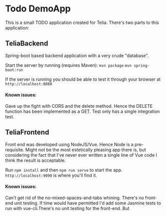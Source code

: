 # Todo DemoApp

This is a small TODO application created for Telia.
There's two parts to this application:

## TeliaBackend 
Spring-boot based backend application with a very crude "database".
 
Start the server by running (requires Maven): 
`mvn package`
`mvn spring-boot:run`

If the server is running you should be able to test it through your browser at `http://localhost:8080`

#### Known issues:
Gave up the fight with CORS and the delete method. Hence the DELETE function has been implemented as a GET.
Test only has a single integration test.

## TeliaFrontend
Front end was developed using NodeJS/Vue.
Hence Node is a pre-requisite.
Might not be the most estetically pleasing app there is, but considering the fact that I've never ever written a single line of Vue code I think the result is acceptable.

Run `npm install` and then `npm run serve` to start the app.
`http://localhost:9090` is where you'll find it.

#### Known issues:
Can't get rid of the no-mixed-spaces-and-tabs whining.
There's no front-end unit testing. If time would have permitted I'd add some Jasmine tests to run with vue-cli.There's no unit testing for the front-end. But 
